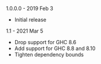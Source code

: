 1.0.0.0 - 2019 Feb 3

  * Initial release

1.1 - 2021 Mar 5

  * Drop support for GHC 8.6
  * Add support for GHC 8.8 and 8.10
  * Tighten dependency bounds
